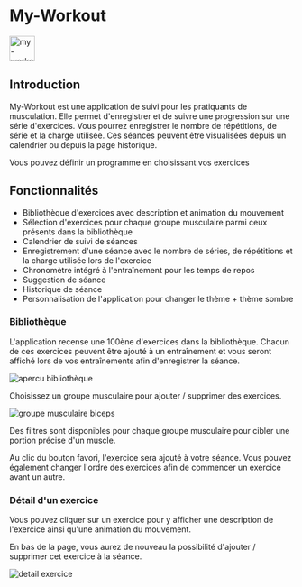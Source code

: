 # My-Workout

<a href="http://my-workout.alexandre-vernet.fr/" target="_blank" rel="noreferrer">
<img alt="my-workout logo" src="https://raw.githubusercontent.com/Alexandre-Vernet/My-Workout/refs/heads/main/apps/app/public/favicon.ico" width="45">
</a>

## Introduction

My-Workout est une application de suivi pour les pratiquants de musculation. Elle permet d'enregistrer et de suivre une progression sur une série d'exercices. Vous pourrez enregistrer le nombre de répétitions, de série et la charge utilisée. Ces séances peuvent être visualisées depuis un calendrier ou depuis la page historique.

Vous pouvez définir un programme en choisissant vos exercices

## Fonctionnalités

- Bibliothèque d'exercices avec description et animation du mouvement
- Sélection d'exercices pour chaque groupe musculaire parmi ceux présents dans la bibliothèque
- Calendrier de suivi de séances
- Enregistrement d'une séance avec le nombre de séries, de répétitions et la charge utilisée lors de l'exercice
- Chronomètre intégré à l'entraînement pour les temps de repos
- Suggestion de séance
- Historique de séance
- Personnalisation de l'application pour changer le thème + thème sombre

### Bibliothèque

L'application recense une 100ène d'exercices dans la bibliothèque. Chacun de ces exercices peuvent être ajouté à un entraînement et vous seront affiché lors de vos entraînements afin d'enregistrer la séance.

![apercu bibliothèque](https://github.com/user-attachments/assets/b1443344-93dd-48a4-b05e-7baafbf730bc)

Choisissez un groupe musculaire pour ajouter / supprimer des exercices.

![groupe musculaire biceps](https://github.com/user-attachments/assets/130a583b-52ed-4da1-b0f7-4868253ef3ed)

Des filtres sont disponibles pour chaque groupe musculaire pour cibler une portion précise d'un muscle.

Au clic du bouton favori, l'exercice sera ajouté à votre séance. Vous pouvez également changer l'ordre des exercices afin de commencer un exercice avant un autre.

### Détail d'un exercice

Vous pouvez cliquer sur un exercice pour y afficher une description de l'exercice ainsi qu'une animation du mouvement.

En bas de la page, vous aurez de nouveau la possibilité d'ajouter / supprimer cet exercice à la séance.


![detail exercice](https://github.com/user-attachments/assets/a4bc38a8-e577-4638-8db9-b23d05be31fd)
